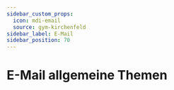 ```yaml
---
sidebar_custom_props:
  icon: mdi-email
  source: gym-kirchenfeld
sidebar_label: E-Mail
sidebar_position: 70
---
```


#  E-Mail allgemeine Themen



<Features />
